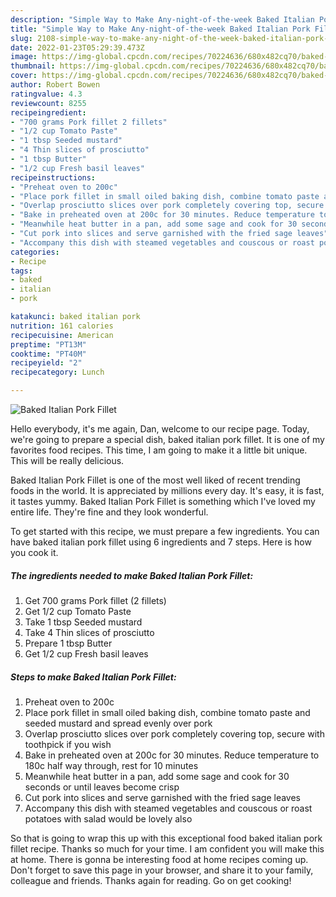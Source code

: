 ```yaml
---
description: "Simple Way to Make Any-night-of-the-week Baked Italian Pork Fillet"
title: "Simple Way to Make Any-night-of-the-week Baked Italian Pork Fillet"
slug: 2108-simple-way-to-make-any-night-of-the-week-baked-italian-pork-fillet
date: 2022-01-23T05:29:39.473Z
image: https://img-global.cpcdn.com/recipes/70224636/680x482cq70/baked-italian-pork-fillet-recipe-main-photo.jpg
thumbnail: https://img-global.cpcdn.com/recipes/70224636/680x482cq70/baked-italian-pork-fillet-recipe-main-photo.jpg
cover: https://img-global.cpcdn.com/recipes/70224636/680x482cq70/baked-italian-pork-fillet-recipe-main-photo.jpg
author: Robert Bowen
ratingvalue: 4.3
reviewcount: 8255
recipeingredient:
- "700 grams Pork fillet 2 fillets"
- "1/2 cup Tomato Paste"
- "1 tbsp Seeded mustard"
- "4 Thin slices of prosciutto"
- "1 tbsp Butter"
- "1/2 cup Fresh basil leaves"
recipeinstructions:
- "Preheat oven to 200c"
- "Place pork fillet in small oiled baking dish, combine tomato paste and seeded mustard and spread evenly over pork"
- "Overlap prosciutto slices over pork completely covering top, secure with toothpick if you wish"
- "Bake in preheated oven at 200c for 30 minutes. Reduce temperature to 180c half way through, rest for 10 minutes"
- "Meanwhile heat butter in a pan, add some sage and cook for 30 seconds or until leaves become crisp"
- "Cut pork into slices and serve garnished with the fried sage leaves"
- "Accompany this dish with steamed vegetables and couscous or roast potatoes with salad would be lovely also"
categories:
- Recipe
tags:
- baked
- italian
- pork

katakunci: baked italian pork 
nutrition: 161 calories
recipecuisine: American
preptime: "PT13M"
cooktime: "PT40M"
recipeyield: "2"
recipecategory: Lunch

---
```



![Baked Italian Pork Fillet](https://img-global.cpcdn.com/recipes/70224636/680x482cq70/baked-italian-pork-fillet-recipe-main-photo.jpg)

Hello everybody, it's me again, Dan, welcome to our recipe page. Today, we're going to prepare a special dish, baked italian pork fillet. It is one of my favorites food recipes. This time, I am going to make it a little bit unique. This will be really delicious.

Baked Italian Pork Fillet is one of the most well liked of recent trending foods in the world. It is appreciated by millions every day. It's easy, it is fast, it tastes yummy. Baked Italian Pork Fillet is something which I've loved my entire life. They're fine and they look wonderful.




To get started with this recipe, we must prepare a few ingredients. You can have baked italian pork fillet using 6 ingredients and 7 steps. Here is how you cook it.

<!--inarticleads1-->

##### The ingredients needed to make Baked Italian Pork Fillet:

1. Get 700 grams Pork fillet (2 fillets)
1. Get 1/2 cup Tomato Paste
1. Take 1 tbsp Seeded mustard
1. Take 4 Thin slices of prosciutto
1. Prepare 1 tbsp Butter
1. Get 1/2 cup Fresh basil leaves




<!--inarticleads2-->

##### Steps to make Baked Italian Pork Fillet:

1. Preheat oven to 200c
1. Place pork fillet in small oiled baking dish, combine tomato paste and seeded mustard and spread evenly over pork
1. Overlap prosciutto slices over pork completely covering top, secure with toothpick if you wish
1. Bake in preheated oven at 200c for 30 minutes. Reduce temperature to 180c half way through, rest for 10 minutes
1. Meanwhile heat butter in a pan, add some sage and cook for 30 seconds or until leaves become crisp
1. Cut pork into slices and serve garnished with the fried sage leaves
1. Accompany this dish with steamed vegetables and couscous or roast potatoes with salad would be lovely also




So that is going to wrap this up with this exceptional food baked italian pork fillet recipe. Thanks so much for your time. I am confident you will make this at home. There is gonna be interesting food at home recipes coming up. Don't forget to save this page in your browser, and share it to your family, colleague and friends. Thanks again for reading. Go on get cooking!
